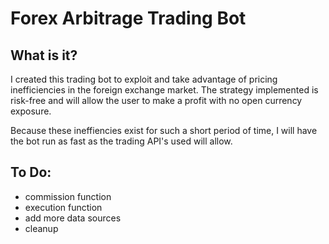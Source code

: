 # Forex Arbitrage Trading Bot

## What is it?
I created this trading bot to exploit and take advantage of pricing inefficiencies in the foreign exchange market. The strategy implemented is risk-free and will allow the user to make a profit with no open currency exposure.

Because these ineffiencies exist for such a short period of time, I will have the bot run as fast as the trading API's used will allow. 

## To Do:
- commission function
- execution function
- add more data sources
- cleanup